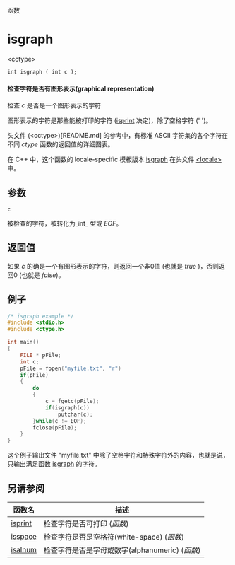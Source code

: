 函数

# isgraph

\<cctype\>

`int isgraph ( int c );`

#### 检查字符是否有图形表示(graphical representation)

检查 _c_ 是否是一个图形表示的字符

图形表示的字符是那些能被打印的字符 ([isprint](isprint.md) 决定)，除了空格字符 (' ')。
 
头文件 (\<cctype\>)[README.md] 的参考中，有标准 ASCII 字符集的各个字符在不同 _ctype_ 函数的返回值的详细图表。

在 C++ 中，这个函数的 locale-specific 模板版本 [isgraph](../../Other/locale/isgraph.md) 在头文件 [\<locale\>](../../Other/locale/README.md)中。


## 参数

`c`

被检查的字符，被转化为_int_ 型或 _EOF_。


## 返回值
如果 _c_ 的确是一个有图形表示的字符，则返回一个非0值 (也就是 _true_ )，否则返回0 (也就是 _false_)。

## 例子

```cpp
/* isgraph example */
#include <stdio.h>
#include <ctype.h>

int main()
{
	FILE * pFile;
	int c;
	pFile = fopen("myfile.txt", "r")
	if(pFile)
	{
		do
		{
			c = fgetc(pFile);
			if(isgraph(c))
				putchar(c);
		}while(c != EOF);
		fclose(pFile);
	}
}
```
这个例子输出文件 "myfile.txt" 中除了空格字符和特殊字符外的内容，也就是说，只输出满足函数 [isgraph](isgraph.md) 的字符。


## 另请参阅

函数名                | 描述
--------------------- | -----------------------------------------------
[isprint](isprint.md) | 检查字符是否可打印 (_函数_)
[isspace](isspace.md) | 检查字符是否是空格符(white-space) (_函数_)
[isalnum](isalnum.md) | 检查字符是否是字母或数字(alphanumeric) (_函数_)
